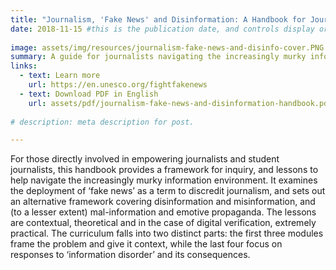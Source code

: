 ```yaml
---
title: "Journalism, 'Fake News' and Disinformation: A Handbook for Journalism Education and Training"
date: 2018-11-15 #this is the publication date, and controls display order.
 
image: assets/img/resources/journalism-fake-news-and-disinfo-cover.PNG
summary: A guide for journalists navigating the increasingly murky informational environment. 
links:
  - text: Learn more
    url: https://en.unesco.org/fightfakenews
  - text: Download PDF in English
    url: assets/pdf/journalism-fake-news-and-disinformation-handbook.pdf
    
# description: meta description for post.

---
```


For those directly involved in empowering journalists and student journalists, this handbook provides a framework for inquiry, and lessons to help navigate the increasingly murky information environment. It examines the deployment of ‘fake news’ as a term to discredit journalism, and sets out an alternative framework covering disinformation and misinformation, and (to a lesser extent) mal-information and emotive propaganda. The lessons are contextual, theoretical and in the case of digital verification, extremely practical. The curriculum falls into two distinct parts: the first three modules frame the problem and give it context, while the last four focus on responses to ‘information disorder’ and its consequences.
